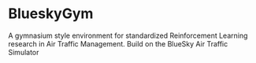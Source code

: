 # BlueskyGym
A gymnasium style environment for standardized Reinforcement Learning research in Air Traffic Management.
Build on the BlueSky Air Traffic Simulator 
